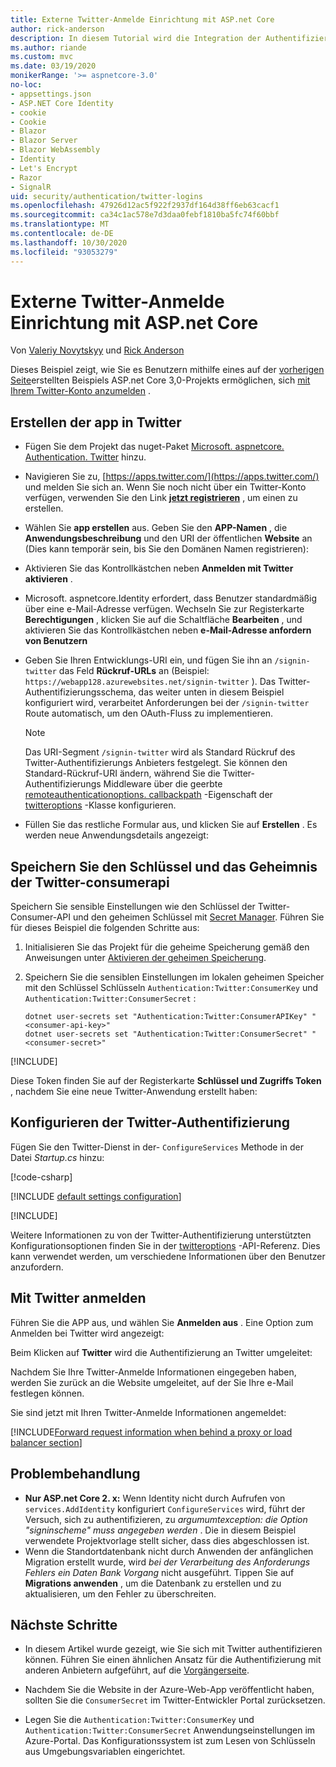 ```yaml
---
title: Externe Twitter-Anmelde Einrichtung mit ASP.net Core
author: rick-anderson
description: In diesem Tutorial wird die Integration der Authentifizierung von Twitter-Konto Benutzern in eine vorhandene ASP.net Core-App veranschaulicht.
ms.author: riande
ms.custom: mvc
ms.date: 03/19/2020
monikerRange: '>= aspnetcore-3.0'
no-loc:
- appsettings.json
- ASP.NET Core Identity
- cookie
- Cookie
- Blazor
- Blazor Server
- Blazor WebAssembly
- Identity
- Let's Encrypt
- Razor
- SignalR
uid: security/authentication/twitter-logins
ms.openlocfilehash: 47926d12ac5f922f2937df164d38ff6eb63cacf1
ms.sourcegitcommit: ca34c1ac578e7d3daa0febf1810ba5fc74f60bbf
ms.translationtype: MT
ms.contentlocale: de-DE
ms.lasthandoff: 10/30/2020
ms.locfileid: "93053279"
---
```

# <a name="twitter-external-sign-in-setup-with-aspnet-core"></a>Externe Twitter-Anmelde Einrichtung mit ASP.net Core

Von [Valeriy Novytskyy](https://github.com/01binary) und [Rick Anderson](https://twitter.com/RickAndMSFT)

Dieses Beispiel zeigt, wie Sie es Benutzern mithilfe eines auf der [vorherigen Seite](xref:security/authentication/social/index)erstellten Beispiels ASP.net Core 3,0-Projekts ermöglichen, sich [mit Ihrem Twitter-Konto anzumelden](https://dev.twitter.com/web/sign-in/desktop-browser) .

## <a name="create-the-app-in-twitter"></a>Erstellen der app in Twitter

* Fügen Sie dem Projekt das nuget-Paket [Microsoft. aspnetcore. Authentication. Twitter](https://www.nuget.org/packages/Microsoft.AspNetCore.Authentication.Twitter/3.0.0) hinzu.

* Navigieren Sie zu, [https://apps.twitter.com/](https://apps.twitter.com/) und melden Sie sich an. Wenn Sie noch nicht über ein Twitter-Konto verfügen, verwenden Sie den Link **[jetzt registrieren](https://twitter.com/signup)** , um einen zu erstellen.

* Wählen Sie **app erstellen** aus. Geben Sie den **APP-Namen** , die **Anwendungsbeschreibung** und den URI der öffentlichen **Website** an (Dies kann temporär sein, bis Sie den Domänen Namen registrieren):

* Aktivieren Sie das Kontrollkästchen neben **Anmelden mit Twitter aktivieren** .

* Microsoft. aspnetcore.Identity erfordert, dass Benutzer standardmäßig über eine e-Mail-Adresse verfügen. Wechseln Sie zur Registerkarte **Berechtigungen** , klicken Sie auf die Schaltfläche **Bearbeiten** , und aktivieren Sie das Kontrollkästchen neben **e-Mail-Adresse anfordern von Benutzern**

* Geben Sie Ihren Entwicklungs-URI ein, und fügen Sie ihn an `/signin-twitter` das Feld **Rückruf-URLs** an (Beispiel: `https://webapp128.azurewebsites.net/signin-twitter` ). Das Twitter-Authentifizierungsschema, das weiter unten in diesem Beispiel konfiguriert wird, verarbeitet Anforderungen bei der `/signin-twitter` Route automatisch, um den OAuth-Fluss zu implementieren.

  > [!NOTE]
  > Das URI-Segment `/signin-twitter` wird als Standard Rückruf des Twitter-Authentifizierungs Anbieters festgelegt. Sie können den Standard-Rückruf-URI ändern, während Sie die Twitter-Authentifizierungs Middleware über die geerbte [remoteauthenticationoptions. callbackpath](/dotnet/api/microsoft.aspnetcore.authentication.remoteauthenticationoptions.callbackpath) -Eigenschaft der [twitteroptions](/dotnet/api/microsoft.aspnetcore.authentication.twitter.twitteroptions) -Klasse konfigurieren.

* Füllen Sie das restliche Formular aus, und klicken Sie auf **Erstellen** . Es werden neue Anwendungsdetails angezeigt:

## <a name="store-the-twitter-consumer-api-key-and-secret"></a>Speichern Sie den Schlüssel und das Geheimnis der Twitter-consumerapi

Speichern Sie sensible Einstellungen wie den Schlüssel der Twitter-Consumer-API und den geheimen Schlüssel mit [Secret Manager](xref:security/app-secrets). Führen Sie für dieses Beispiel die folgenden Schritte aus:

1. Initialisieren Sie das Projekt für die geheime Speicherung gemäß den Anweisungen unter [Aktivieren der geheimen Speicherung](xref:security/app-secrets#enable-secret-storage).
1. Speichern Sie die sensiblen Einstellungen im lokalen geheimen Speicher mit den Schlüssel Schlüsseln `Authentication:Twitter:ConsumerKey` und `Authentication:Twitter:ConsumerSecret` :

    ```dotnetcli
    dotnet user-secrets set "Authentication:Twitter:ConsumerAPIKey" "<consumer-api-key>"
    dotnet user-secrets set "Authentication:Twitter:ConsumerSecret" "<consumer-secret>"
    ```

[!INCLUDE[](~/includes/environmentVarableColon.md)]

Diese Token finden Sie auf der Registerkarte **Schlüssel und Zugriffs Token** , nachdem Sie eine neue Twitter-Anwendung erstellt haben:

## <a name="configure-twitter-authentication"></a>Konfigurieren der Twitter-Authentifizierung

Fügen Sie den Twitter-Dienst in der- `ConfigureServices` Methode in der Datei *Startup.cs* hinzu:

[!code-csharp[](~/security/authentication/social/social-code/3.x/StartupTwitter3x.cs?name=snippet&highlight=10-15)]

[!INCLUDE [default settings configuration](includes/default-settings.md)]

[!INCLUDE[](includes/chain-auth-providers.md)]

Weitere Informationen zu von der Twitter-Authentifizierung unterstützten Konfigurationsoptionen finden Sie in der [twitteroptions](/dotnet/api/microsoft.aspnetcore.builder.twitteroptions) -API-Referenz. Dies kann verwendet werden, um verschiedene Informationen über den Benutzer anzufordern.

## <a name="sign-in-with-twitter"></a>Mit Twitter anmelden

Führen Sie die APP aus, und wählen Sie **Anmelden aus** . Eine Option zum Anmelden bei Twitter wird angezeigt:

Beim Klicken auf **Twitter** wird die Authentifizierung an Twitter umgeleitet:

Nachdem Sie Ihre Twitter-Anmelde Informationen eingegeben haben, werden Sie zurück an die Website umgeleitet, auf der Sie Ihre e-Mail festlegen können.

Sie sind jetzt mit Ihren Twitter-Anmelde Informationen angemeldet:

[!INCLUDE[Forward request information when behind a proxy or load balancer section](includes/forwarded-headers-middleware.md)]

<!-- 
### React to cancel Authorize External sign-in
Twitter doesn't support AccessDeniedPath
Rather in the twitter setup, you can provide an External sign-in homepage. The external sign-in homepage doesn't support localhost. Tested with https://cors3.azurewebsites.net/ and that works.
-->

## <a name="troubleshooting"></a>Problembehandlung

* **Nur ASP.net Core 2. x:** Wenn Identity nicht durch Aufrufen von `services.AddIdentity` konfiguriert `ConfigureServices` wird, führt der Versuch, sich zu authentifizieren, zu *argumumtexception: die Option "signinscheme" muss angegeben werden* . Die in diesem Beispiel verwendete Projektvorlage stellt sicher, dass dies abgeschlossen ist.
* Wenn die Standortdatenbank nicht durch Anwenden der anfänglichen Migration erstellt wurde, wird *bei der Verarbeitung des Anforderungs Fehlers ein Daten Bank Vorgang* nicht ausgeführt. Tippen Sie auf **Migrations anwenden** , um die Datenbank zu erstellen und zu aktualisieren, um den Fehler zu überschreiten.

## <a name="next-steps"></a>Nächste Schritte

* In diesem Artikel wurde gezeigt, wie Sie sich mit Twitter authentifizieren können. Führen Sie einen ähnlichen Ansatz für die Authentifizierung mit anderen Anbietern aufgeführt, auf die [Vorgängerseite](xref:security/authentication/social/index).

* Nachdem Sie die Website in der Azure-Web-App veröffentlicht haben, sollten Sie die `ConsumerSecret` im Twitter-Entwickler Portal zurücksetzen.

* Legen Sie die `Authentication:Twitter:ConsumerKey` und `Authentication:Twitter:ConsumerSecret` Anwendungseinstellungen im Azure-Portal. Das Konfigurationssystem ist zum Lesen von Schlüsseln aus Umgebungsvariablen eingerichtet.
